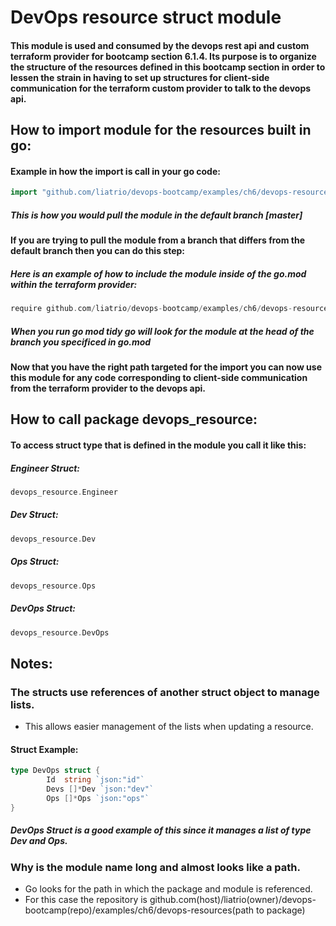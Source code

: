 # DevOps resource struct module

#### This module is used and consumed by the devops rest api and custom terraform provider for bootcamp section 6.1.4. Its purpose is to organize the structure of the resources defined in this bootcamp section in order to lessen the strain in having to set up structures for client-side communication for the terraform custom provider to talk to the devops api.

## How to import module for the resources built in go:

#### Example in how the import is call in your go code:
```go
import "github.com/liatrio/devops-bootcamp/examples/ch6/devops-resources"
```
##### This is how you would pull the module in the default branch [master]

#### If you are trying to pull the module from a branch that differs from the default branch then you can do this step:

##### Here is an example of how to include the module inside of the go.mod within the terraform provider:
```go
require github.com/liatrio/devops-bootcamp/examples/ch6/devops-resource [branch]
```

##### When you run go mod tidy go will look for the module at the head of the branch you specificed in go.mod

#### Now that you have the right path targeted for the import you can now use this module for any code corresponding to client-side communication from the terraform provider to the devops api.

## How to call package devops_resource:

#### To access struct type that is defined in the module you call it like this:

##### Engineer Struct:
```go
devops_resource.Engineer
```

##### Dev Struct:
```go
devops_resource.Dev
```

##### Ops Struct:
```go
devops_resource.Ops
```

##### DevOps Struct:
```go
devops_resource.DevOps
```

## Notes: 
### The structs use references of another struct object to manage lists.

- This allows easier management of the lists when updating a resource.

#### Struct Example:
```go
type DevOps struct {
        Id  string `json:"id"`
        Devs []*Dev `json:"dev"`
        Ops []*Ops `json:"ops"`
}
```

##### DevOps Struct is a good example of this since it manages a list of type Dev and Ops.

### Why is the module name long and almost looks like a path.

- Go looks for the path in which the package and module is referenced.
- For this case the repository is github.com(host)/liatrio(owner)/devops-bootcamp(repo)/examples/ch6/devops-resources(path to package)
